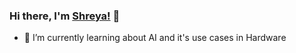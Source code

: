 ### Hi there, I'm [Shreya!](https://www.simplyshreya.in/) 👋

- 🔭 I’m currently learning about AI and it's use cases in Hardware
